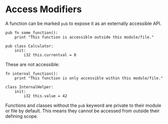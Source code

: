 # Access Modifiers

A function can be marked `pub` to expose it as an externally accessible API.

```
pub fn some_function():
    print "This function is accessible outside this module/file."
```

```
pub class Calculator:
    init:
        i32 this.currentval = 0
```

These are not accessible:

```
fn internal_function():
    print "This function is only accessible within this module/file."
```

```
class InternalHelper:
    init:
        i32 this.value = 42
```

Functions and classes without the `pub` keyword are private to their module or file by default. This means they cannot be accessed from outside their defining scope.
